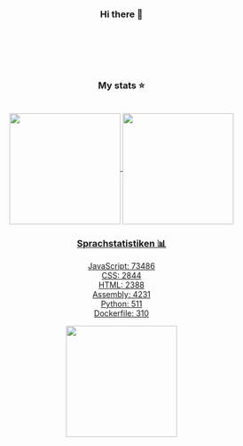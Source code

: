 <div style="display: inline_block", align="center">
    <h3>Hi there 👋</h3>
</div>

<p><br><br><br><br></p>

<div style="display: inline_block", align="center">
    <h3>My stats ⭐</h3>
    <br>
    <a href="#">
        <!--<img height="200px" align="center" src="https://github-readme-stats-lime-kappa.vercel.app/api?username=vitorabujamra&show_icons=true&theme=dark">-->
        <img height="200px" wigth="400px" align="center" src="https://github-readme-stats-lime-kappa.vercel.app/api?username=navpav2002&show_icons=true&theme=dark&count_private=true&include_all_commits=true">
    </a>
    <a href="#">
        <img height="200px" wigth="400px" align="center" src="https://github-readme-stats-lime-kappa.vercel.app/api/top-langs/?username=navpav2002&theme=dark&exclude_repo=github-readme-stats&hide=XSLT,Vue,Roff,Pascal,SCSS,Java,Scheme&langs_count=8&layout=compact">
    </a>
</div>

<!--languages-start-->
<a href="#">
    <div style="display: inline_block", align="center">
        <h3>Sprachstatistiken 📊</h3>
        <p>JavaScript: 73486<br>
        CSS: 2844<br>
        HTML: 2388<br>
        Assembly: 4231<br>
        Python: 511<br>
        Dockerfile: 310</p>
        <img height="200px" wigth="400px" align="center" src="https://github-readme-stats-lime-kappa.vercel.app/api/top-langs/?username=navpav2002&theme=dark&exclude_repo=github-readme-stats&hide=XSLT,Vue,Roff,Pascal,SCSS,Java,Scheme&langs_count=8&layout=compact">
    </div>
</a>


<!--languages-end-->
